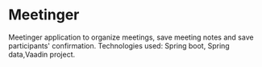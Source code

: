 # Meetinger

Meetinger application to organize meetings, save meeting notes and save participants' confirmation.
Technologies used: Spring boot, Spring data,Vaadin project.

 
